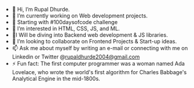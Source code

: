 - 👋 Hi, I’m Rupal Dhurde.
- 🔭 I’m currently working on Web development projects.
- 🚀 Starting with #100daysofcode challenge
- 👀 I’m interested in HTML, CSS, JS, and ML.
- 🌠I Will be diving into Backend web development & JS libraries.
- 💞️ I’m looking to collaborate on Frontend Projects & Start-up ideas.
- 📫 Ask me about myself by writing an e-mail or connecting
      with me on Linkedin or Twitter @rupaldhurde2004@gmail.com
- ⚡ Fun fact: The first computer programmer was a woman named Ada Lovelace, who wrote the world's first algorithm for Charles Babbage's Analytical Engine in the mid-1800s.
<!---
Rupal-Dhurde/Rupal-Dhurde is a ✨ special ✨ repository because its `README.md` (this file) appears on your GitHub profile.
You can click the Preview link to take a look at your changes.
--->
